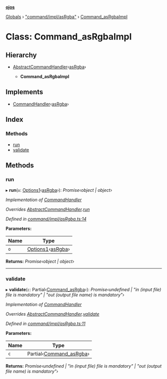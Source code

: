**[ojos](../README.md)**

[Globals](../README.md) › ["command/impl/asRgba"](../modules/_command_impl_asrgba_.md) › [Command_asRgbaImpl](_command_impl_asrgba_.command_asrgbaimpl.md)

# Class: Command_asRgbaImpl

## Hierarchy

* [AbstractCommandHandler](_command_abstractcommand_.abstractcommandhandler.md)‹[asRgba](../enums/_command_types_.commandname.md#asrgba)›

  * **Command_asRgbaImpl**

## Implements

* [CommandHandler](../interfaces/_command_types_.commandhandler.md)‹[asRgba](../enums/_command_types_.commandname.md#asrgba)›

## Index

### Methods

* [run](_command_impl_asrgba_.command_asrgbaimpl.md#run)
* [validate](_command_impl_asrgba_.command_asrgbaimpl.md#validate)

## Methods

###  run

▸ **run**(`o`: [Options1](../interfaces/_command_types_.options1.md)‹[asRgba](../enums/_command_types_.commandname.md#asrgba)›): *Promise‹object | object›*

*Implementation of [CommandHandler](../interfaces/_command_types_.commandhandler.md)*

*Overrides [AbstractCommandHandler](_command_abstractcommand_.abstractcommandhandler.md).[run](_command_abstractcommand_.abstractcommandhandler.md#abstract-run)*

*Defined in [command/impl/asRgba.ts:14](https://github.com/cancerberoSgx/mirada/blob/d83d69e/ojos/src/command/impl/asRgba.ts#L14)*

**Parameters:**

Name | Type |
------ | ------ |
`o` | [Options1](../interfaces/_command_types_.options1.md)‹[asRgba](../enums/_command_types_.commandname.md#asrgba)› |

**Returns:** *Promise‹object | object›*

___

###  validate

▸ **validate**(`c`: Partial‹[Command_asRgba](../interfaces/_command_impl_asrgba_.command_asrgba.md)›): *Promise‹undefined | "in (input file) file is mandatory" | "out (output file name) is mandatory"›*

*Implementation of [CommandHandler](../interfaces/_command_types_.commandhandler.md)*

*Overrides [AbstractCommandHandler](_command_abstractcommand_.abstractcommandhandler.md).[validate](_command_abstractcommand_.abstractcommandhandler.md#abstract-validate)*

*Defined in [command/impl/asRgba.ts:11](https://github.com/cancerberoSgx/mirada/blob/d83d69e/ojos/src/command/impl/asRgba.ts#L11)*

**Parameters:**

Name | Type |
------ | ------ |
`c` | Partial‹[Command_asRgba](../interfaces/_command_impl_asrgba_.command_asrgba.md)› |

**Returns:** *Promise‹undefined | "in (input file) file is mandatory" | "out (output file name) is mandatory"›*